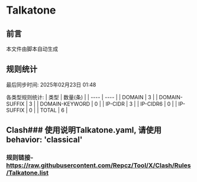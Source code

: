 # Talkatone

## 前言
本文件由脚本自动生成

## 规则统计
最后同步时间: 2025年02月23日 01:48

各类型规则统计:
| 类型 | 数量(条)  | 
| ---- | ----  |
| DOMAIN | 3 | 
| DOMAIN-SUFFIX | 3 | 
| DOMAIN-KEYWORD | 0 | 
| IP-CIDR | 3 | 
| IP-CIDR6 | 0 | 
| IP-SUFFIX | 0 | 
| TOTAL | 6 | 
## Clash### 使用说明Talkatone.yaml, 请使用 behavior: 'classical' 
### 规则链接- https://raw.githubusercontent.com/Repcz/Tool/X/Clash/Rules/Talkatone.list 
